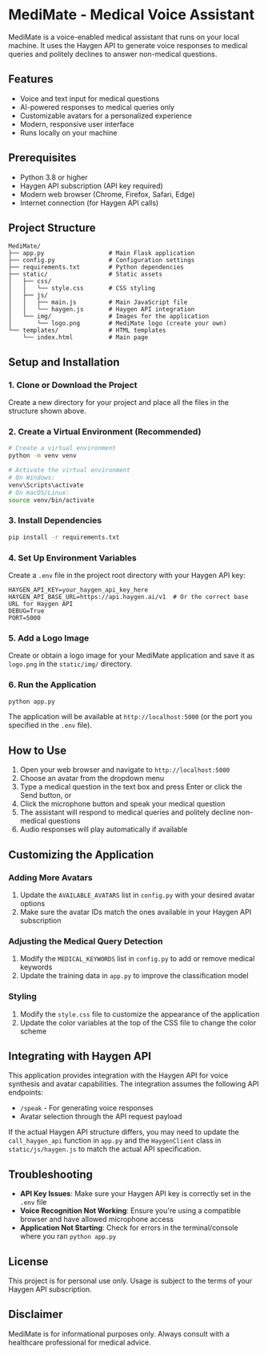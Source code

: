 # MediMate - Medical Voice Assistant

MediMate is a voice-enabled medical assistant that runs on your local machine. It uses the Haygen API to generate voice responses to medical queries and politely declines to answer non-medical questions.

## Features

- Voice and text input for medical questions
- AI-powered responses to medical queries only
- Customizable avatars for a personalized experience
- Modern, responsive user interface
- Runs locally on your machine

## Prerequisites

- Python 3.8 or higher
- Haygen API subscription (API key required)
- Modern web browser (Chrome, Firefox, Safari, Edge)
- Internet connection (for Haygen API calls)

## Project Structure

```
MediMate/
├── app.py                  # Main Flask application
├── config.py               # Configuration settings
├── requirements.txt        # Python dependencies
├── static/                 # Static assets
│   ├── css/
│   │   └── style.css       # CSS styling
│   ├── js/
│   │   ├── main.js         # Main JavaScript file
│   │   └── haygen.js       # Haygen API integration
│   └── img/                # Images for the application
│       └── logo.png        # MediMate logo (create your own)
└── templates/              # HTML templates
    └── index.html          # Main page
```

## Setup and Installation

### 1. Clone or Download the Project

Create a new directory for your project and place all the files in the structure shown above.

### 2. Create a Virtual Environment (Recommended)

```bash
# Create a virtual environment
python -m venv venv

# Activate the virtual environment
# On Windows:
venv\Scripts\activate
# On macOS/Linux:
source venv/bin/activate
```

### 3. Install Dependencies

```bash
pip install -r requirements.txt
```

### 4. Set Up Environment Variables

Create a `.env` file in the project root directory with your Haygen API key:

```
HAYGEN_API_KEY=your_haygen_api_key_here
HAYGEN_API_BASE_URL=https://api.haygen.ai/v1  # Or the correct base URL for Haygen API
DEBUG=True
PORT=5000
```

### 5. Add a Logo Image

Create or obtain a logo image for your MediMate application and save it as `logo.png` in the `static/img/` directory.

### 6. Run the Application

```bash
python app.py
```

The application will be available at `http://localhost:5000` (or the port you specified in the `.env` file).

## How to Use

1. Open your web browser and navigate to `http://localhost:5000`
2. Choose an avatar from the dropdown menu
3. Type a medical question in the text box and press Enter or click the Send button, or
4. Click the microphone button and speak your medical question
5. The assistant will respond to medical queries and politely decline non-medical questions
6. Audio responses will play automatically if available

## Customizing the Application

### Adding More Avatars

1. Update the `AVAILABLE_AVATARS` list in `config.py` with your desired avatar options
2. Make sure the avatar IDs match the ones available in your Haygen API subscription

### Adjusting the Medical Query Detection

1. Modify the `MEDICAL_KEYWORDS` list in `config.py` to add or remove medical keywords
2. Update the training data in `app.py` to improve the classification model

### Styling

1. Modify the `style.css` file to customize the appearance of the application
2. Update the color variables at the top of the CSS file to change the color scheme

## Integrating with Haygen API

This application provides integration with the Haygen API for voice synthesis and avatar capabilities. The integration assumes the following API endpoints:

- `/speak` - For generating voice responses
- Avatar selection through the API request payload

If the actual Haygen API structure differs, you may need to update the `call_haygen_api` function in `app.py` and the `HaygenClient` class in `static/js/haygen.js` to match the actual API specification.

## Troubleshooting

- **API Key Issues**: Make sure your Haygen API key is correctly set in the `.env` file
- **Voice Recognition Not Working**: Ensure you're using a compatible browser and have allowed microphone access
- **Application Not Starting**: Check for errors in the terminal/console where you ran `python app.py`

## License

This project is for personal use only. Usage is subject to the terms of your Haygen API subscription.

## Disclaimer

MediMate is for informational purposes only. Always consult with a healthcare professional for medical advice.